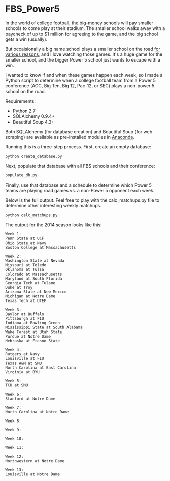 FBS_Power5
==========

In the world of college football, the big-money schools will pay smaller schools to come play at their stadium.  The smaller school walks away with a paycheck of up to $1 million for agreeing to the game, and the big school gets a win (usually).  

But occaisionally a big name school plays a smaller school on the road [for various reasons](http://espn.go.com/blog/acc/post/_/id/74265/acc-hits-the-road-vs-group-of-5), and I love watching those games.  It's a huge game for the smaller school, and the bigger Power 5 school just wants to escape with a win.  

I wanted to know if and when these games happen each week, so I made a Python script to determine when a college football team from a Power 5 conference (ACC, Big Ten, Big 12, Pac-12, or SEC) plays a non-power 5 school on the road.

Requirements: 

+ Python 2.7
+ SQLAlchemy 0.9.4+
+ Beautiful Soup 4.3+

Both SQLAlchemy (for database creation) and Beautiful Soup (for web scraping) are available as pre-installed modules in [Anaconda](https://store.continuum.io/cshop/anaconda/).  

Running this is a three-step process.  First, create an empty database:

```python
python create_database.py
```

Next, populate that database with all FBS schools and their conference:

```python
populate_db.py
```

Finally, use that database and a schedule to determine which Power 5 teams are playing road games vs. a non-Power 5 opponent each week.  

Below is the full output. Feel free to play with the calc_matchups.py file to determine other interesting weekly matchups.

```python
python calc_matchups.py
```

The output for the 2014 season looks like this:

```
Week 1:
Penn State at UCF
Ohio State at Navy
Boston College at Massachusetts
 
Week 2:
Washington State at Nevada
Missouri at Toledo
Oklahoma at Tulsa
Colorado at Massachusetts
Maryland at South Florida
Georgia Tech at Tulane
Duke at Troy
Arizona State at New Mexico
Michigan at Notre Dame
Texas Tech at UTEP
 
Week 3:
Baylor at Buffalo
Pittsburgh at FIU
Indiana at Bowling Green
Mississippi State at South Alabama
Wake Forest at Utah State
Purdue at Notre Dame
Nebraska at Fresno State
 
Week 4:
Rutgers at Navy
Louisville at FIU
Texas A&M at SMU
North Carolina at East Carolina
Virginia at BYU
 
Week 5:
TCU at SMU
 
Week 6:
Stanford at Notre Dame
 
Week 7:
North Carolina at Notre Dame
 
Week 8:
 
Week 9:
 
Week 10:
 
Week 11:
 
Week 12:
Northwestern at Notre Dame
 
Week 13:
Louisville at Notre Dame
```

